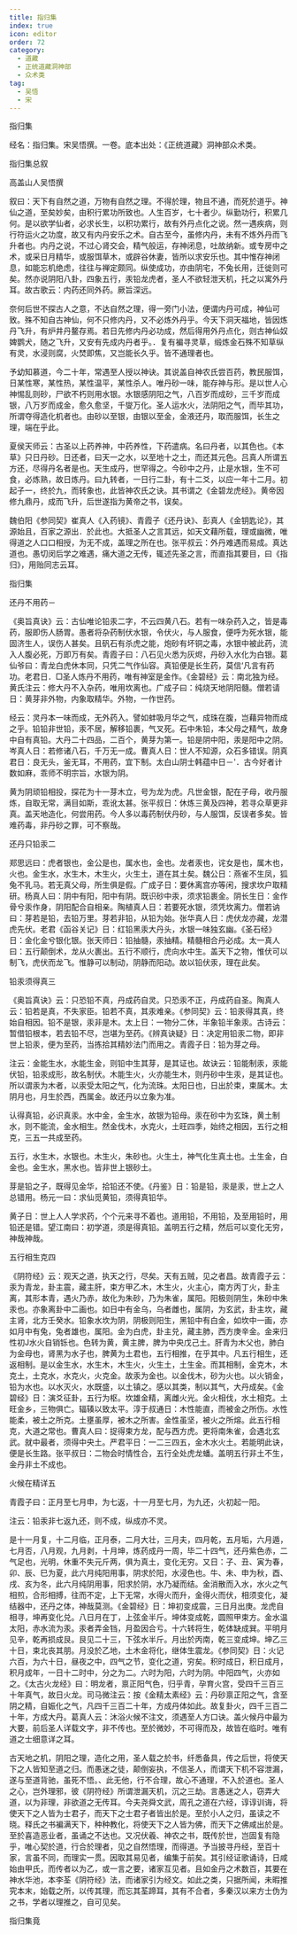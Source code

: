 ```yaml
---
title: 指归集
index: true
icon: editor
order: 72
category:
  - 道藏
  - 正统道藏洞神部
  - 众术类
tag:
  - 吴悟
  - 宋
---
```


指归集  

经名：指归集。宋吴悟撰。一卷。底本出处：《正统道藏》洞神部众术类。  

指归集总叙  

高盖山人吴悟撰  

叙曰：天下有自然之道，万物有自然之理。不得於理，物且不通，而死於道乎。神仙之道，至矣妙矣，由积行累功所致也。人生百岁，七十者少。纵勤功行，积累几何。是以欲学仙者，必求长生，以积功累行，故有外丹点化之说。然一遇疾病，则行符运火之功度，故又有内丹安乐之术。自古至今，虽修内丹，未有不炼外丹而飞升者也。内丹之说，不过心肾交会，精气般运，存神闭息，吐故纳新。或专房中之术，或采日月精华，或服饵草木，或辟谷休妻，皆所以求安乐也。其中惟存神闭息，如能忘机绝虑，往往与禅定颇同。纵使成功，亦由阴宅，不兔长用，迁徙则可矣。然亦说阴阳八卦，四象五行，汞铅龙虎者，圣人不欲轻泄天机，托之以寓外丹耳。故古歌云：内药还同外药。厥旨深远。  

奈何后世不探古人之意，不达自然之理，得一旁门小法，便谓内丹可成，神仙可致。殊不知自古神仙，何不只修内丹，又不必炼外丹乎。今天下洞天福地，皆因炼丹飞升，有炉井丹鳌存焉。若日先修内丹必功成，然后得用外丹点化，则古神仙奴婢鹦犬，随之飞升，又安有先成内丹者乎。．复有褊寻灵草，缎炼金石殊不知草纵有灵，水浸则腐，火焚即焦，又岂能长久乎。皆不通理者也。  

予幼知慕道，今二十年，常遇至人授以神诀。其说盖自神农氏尝百药，教民服饵，日某性寒，某性热，某性温平，某性杀人。唯丹砂一味，能存神与形。是以世人心神惕乱则砂，尸欲不朽则用水银。水银感阴阳之气，八百岁而成砂，三千岁而成银，八万岁而成金，愈久愈坚，千燮万化。圣人运水火，法阴阳之气，而毕其功，所谓夺得造化机者也。由砂以至银，由银以至金，金液还丹，取而服饵，长生之理，端在乎此。  

夏侯天师云：古圣以上药养神，中药养性，下药遣病。名曰丹者，以其色也。《本草》只日丹砂。日还者，曰天一之水，以至地十之土，而还其元色。吕真人所谓五方还，尽得丹名者是也。天生成丹，世罕得之。今砂中之丹，止是水银，生不可食，必炼熟，故日炼丹。曰九转者，一日行二卦，有十二爻，以应一年十二月。初起子一，终於九，而转象也，此皆神农氏之诀。其书谓之《金碧龙虎经》。黄帝因修九鼎丹，成而飞升，后世遂指为黄帝之书，误矣。  

魏伯阳《参同契》崔真人《入药镜》、青霞子《还丹诀》、彭真人《金钥匙论》，其源始且，百家之源出．於此也。大抵圣人之言其远，如天文藉所载，理或幽微，唯得道之人口口相授，为无不成，盖理之所在也。张平叔云：外丹难遇而易成。真达道也。愚切闵后学之难遇，痛大道之无传，辄述先圣之言，而直指其要目，曰《指归》，用贻同志云耳。  

指归集  

还丹不用药－  

《奥旨真诀》云：古仙唯论铅汞二字，不云四黄八石。若有一味杂药入之，皆是毒药，服即伤人肠胃。愚者将杂药制伏水银，令伏火，与人服食，便呼为死水银，能固济生人，误伤人甚矣。且矾石有杀虎之能，炮砂有坏铜之毒，水银中被此药，流入人腹必死，万即万有矣。青霞子曰：八石见火悉为灰烬，丹砂入水化为白银。葛仙爷曰：青龙白虎休本同，只凭二气作仙容。真铅便是长生药，莫信‘凡言有药功。老君日．□圣人炼丹不用药，唯有神室是金作。《金碧经》云：南北独为经。黄氏注云：修大丹不入杂药，唯用坎离也。广成子曰：纯烧天地阴阳髓。僧若请日：黄芽非外物，内象取精华。外物，一作世药。  

经云：灵丹本一味而成，无外药入。譬如蚌吸月华之气，成珠在腹，岂藉异物而成之乎。铅铅非世铅，汞不居，解移铅裹，气叉死。石中朱铅，本父母之精气，故身中自有真铅。大丹二十四品，二百个，黄芽为第一。铅是阴中阳，汞是阳中之阴。岑真人日：若修诸八石，千万无一成。曹真人日：世人不知源，众石多错误。阴真君日：良无头，釜无耳，不用药，宜下制。太白山阴士韩蕴中日－'．古今好者计数如麻，乖师不明宗旨，水银为阴。  

黄为阴顽铅相投，探花为十一芽木立，号为龙为虎。凡世金银，配在子母，收丹服炼，自取无常，满目如斯，乖讹太甚。张平叔日：休炼三黄及四神，若寻众草更非真。盖天地造化，何尝用药。今人多以毒药制伏丹砂，与人服饵，反误者多矣。皆难药毒，非丹砂之罪，可不察哉。  

还丹只铅汞二  

郑思远曰：虎者银也，金公是也，属水也，金也。龙者汞也，诧女是也，属木也，火也。金生水，水生木，木生火，火生土，道在其土矣。魏公日：燕雀不生凤，狐兔不乳马。若无真父母，所生俱是假。广成子日：要休离宫亦等闲，搜求坎户取精研。杨真人曰：阴中有阳，阳中有阴。既识砂中汞，须求铅裹金。阴长生日：金作骨兮汞作身，阴阳配合自相亲。陶植真人日：若要死水银，须凭坎离力。僧若讷曰：芽若是铅，去铅万里。芽若非铅，从铅为始。张华真人日：虎伏龙亦藏，龙潜虎先伏。老君《函谷关记》日：红铅黑汞大丹头，水银一味独玄幽。《圣石经》日：金化金兮银化银。张天师日：铅抽髓，汞抽精。精髓相合丹必成。太一真人曰：五行颠倒术，龙从火裹出。五行不顺行，虎向水中生。盖天下之物，惟伏可以制飞，虎伏而龙飞。惟静可以制动，阴静而阳动。故以铅伏汞，理在此矣。  

铅汞须得真三  

《奥旨真诀》云：只恐铅不真，丹成药自灵。只恐汞不正，丹成药自圣。陶真人云：铅若是真，不失家臣。铅若不真，其汞难亲。《参同契》云：铅汞得其真，终始自相因。铅不是银，汞非是木。太上日：一物分二休，半象铅半象汞。古诗云：暂借铅根本，若去铅不尽，岂堪为至药。《辨真诀疑》日：决定用铅汞二物，即非世上铅汞，便为至药，当拣拾其精妙法门而用之。青霞子日：铅为芽之母。  

注云：金能生水，水能生金，则铅中生其芽，是其证也。故诀云：铅能制汞，汞能伏铅，铅汞成形，故名制伏。木能生火，火亦能生木，则丹砂中生汞，是其证也。所以谓汞为木者，以汞受太阳之气，化为流珠。太阳日也，日出於束，束属木。太阴月也，月生於西，西属金。故还丹以立象为准。  

认得真铅，必识真汞。水中金，金生水，故银为铅母。汞在砂中为玄珠，黄土制水，则不能流，金水相生。然金伐木，水克火，土旺四季，始终之相因，五行之相克，三五一共成至药。  

五行，水生木，水银也。木生火，朱砂也。火生土，神气化生真土也。土生金，白金也。金生水，黑水也。皆非世上银砂土。  

芽是铅之子，既得见金华，拾铅还不使。《丹鉴》日：铅是铅，汞是汞，世上之人总错用。杨元一曰：求仙觅黄铅，须得真铅华。  

黄子日：世上人人学求药，个个元来寻不着也。道用铅，不用铅，及至用铅时，用铅还是错。望江南曰：初学道，须是得真铅。盖明五行之精，然后可以变化无穷，神哉神哉。  

五行相生克四  

《阴符经》云：观天之道，执天之行，尽矣。天有五贼，见之者昌。故青霞子云：汞为青龙，卦主震，藏主肝，束方甲乙木，木生火，火主心，南方丙丁火，卦主离，其形本青，遇火乃赤，故化为朱砂，乃为朱雀，属阳。阳极则阴生，朱砂中朱汞也。亦象离卦中二画也。如日中有金乌，乌者雌也，属阴，为玄武，卦主坎，藏主肾，北方壬癸水。铅象水坎为阴，阴极则阳生，黑铅中有白金，如坎中一画，亦如月中有兔，兔者雄也，属阳。金为白虎，卦主兑，藏主肺，西方庚辛金。金来归性初J水火自销铄也。色转为黄，黄主脾，脾为中央戊己土。肝青为木父也，肺白为金母也，肾黑为水子也，脾黄为土君也，五行相推，在乎其中。凡五行相生，还返相制。是以金生水，水生木，木生火，火生土，土生金。而其相制，金克木，木克土，土克水，水克火，火克金。故汞为金也。以金伐木，砂为火也。以火销金，铅为水也。以水灭火，水既盛，以土镇之。感以其类，制以其气，大丹成矣。《金碧经》日：演爻征卦，五行为枢。坎雄金精，离雌火光。金火相伐，水土相克。土旺金乡，三物俱亡。辐辏以致太平。淳于叔通日：木性能直，而被金之所伤。水性能柔，被土之所克。土壅虽厚，被木之所害。金性虽坚，被火之所熔。此五行相克，大道之常也。曹真人曰：捉得束方龙，配与西方虎。更将南朱雀，会遇北玄武。就中最者，须得中央土。严君平日：一二三四五，金木水火土。若能明此诀，便是长生路。张平叔日：二物会时情性合，五行全处虎龙蟠。盖明五行非土不生，金丹非土不成也。  

火候在精详五  

青霞子曰：正月至七月申，为七返，十一月至七月，为九还，火初起一阳。  

注云：铅汞非七返九还，则不成，纵成亦不灵。  

是十一月复，十二月临，正月泰，二月大壮，三月夫，四月乾，五月垢，六月遁，七月否，八月观，九月剥，十月坤，炼药成丹一周，毕二十四气，还丹紫色赤，二气足也，光明，休重不失元斤两，俱为真土，变化无穷。又日：子、丑、寅为春，卯、辰、巳为夏，此六月纯阳用事，阴求於阳，水浸色也。牛、未、申为秋，酉、戌、亥为冬，此六月纯阴用事，阳求於阴，水乃凝而结。金消散而入水，水火之气相煎，合形相搏，往而不定，上下无常，水得火而升，金得火而伏，相须变化，凝结器中，还丹之体，神哉莫测。《金碧经》日：坤初变成震，三日月出庚。龙虎自相寻，坤再变化兑。八日月在丁，上弦金半斤。坤体变成乾，圆照甲束方。金水温太阳，赤水流为汞。汞者弄金铛，月盈因合亏。十六转将生，乾体缺成巽。平明月见辛，乾再损成艮。艮见二十三，下弦水半斤。月出於丙南，乾三变成坤。坤乙三十日，束北丧其朋。月没於乙地，土木金将化，继体生震龙。《参同契》日：火记六百，为六十日，昼夜之中，四气之节，变化之道，穷矣。积时成日，积日成月，积月成年，一日十二时中，分之为二。六时为阳，六时为阴。中阳四气，火亦如之。《太古火龙经》曰：明龙者，禀正阳气色，归乎青，孕育火宫，受四千三百三十年真气，故日火龙。司马微注云：按《金精太素经》云：丹砂禀正阳之气，含至阴之精，自娠化之气，凡四千三百二十年，方成丹体如此。故复卦火，四千三百二十年，方成大丹。葛真人云：沐浴火候不注文，须遇至人方口诀。盖火候丹中最为大要，前后圣人详载文字，非不传也。至於微妙，不可得而及，故皆在临时。唯有道之士细意详之耳。  

古天地之机，阴阳之理，造化之用，圣人载之於书，纤悉备具，传之后世，将使天下之人皆知至道之归。而愚迷之徒，颠倒妄执，不信圣人，而谓天下机不容泄漏，遂与至道背驰，虽死不悟。、此无他，行不合理，故心不通理，不入於道也。圣人之心，岂外理邪，彼《阴符经》所谓泄漏天机，沉之三劫。言愚迷之人，窃弄大道，以为非理，非欲道之无传耳。今夫尧舜文武，周孔之道在六经，谆谆训诲，将使天下之人皆为士君子，而天下之士君子者皆出於是。至於小人之归，虽读之不晓。释氏之书褊满天下，种种教化，将使天下之人皆为佛，而天下之佛咸出於是。至於喜造恶业者，虽诵之不达也。又况伏羲、神农之书，既传於世，岂固复有隐乎，唯心契於道，行合於理者，见之自然悟理，而得道。予当披寻丹经，至百十家，言虽不同，而理实一贯。因取其易见者，编集于前矣。其引经证歌诵诗，日咸始由甲氏，而传者以为乙，或一言之要，诸家互见者。且如金丹之术数百，其要在神水华池，本李荃《阴符经》法，而诸家引为经文。如此之类，只据所闻，未暇推究本末，始载之所，以传其理，而忘其荃蹄耳，其有不合者，多秦汉以来方士伪为之书，学者以理推之，自可见矣。  

指归集竟  

